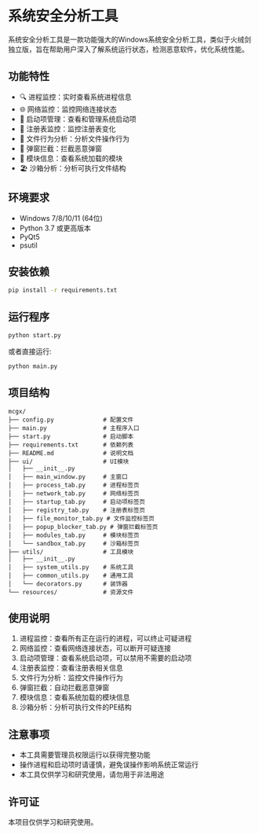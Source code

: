 # 系统安全分析工具

系统安全分析工具是一款功能强大的Windows系统安全分析工具，类似于火绒剑独立版，旨在帮助用户深入了解系统运行状态，检测恶意软件，优化系统性能。

## 功能特性

- 🔍 进程监控：实时查看系统进程信息
- 🌐 网络监控：监控网络连接状态
- 🚀 启动项管理：查看和管理系统启动项
- 📁 注册表监控：监控注册表变化
- 📂 文件行为分析：分析文件操作行为
- 🚫 弹窗拦截：拦截恶意弹窗
- 🧩 模块信息：查看系统加载的模块
- 🏖 沙箱分析：分析可执行文件结构

## 环境要求

- Windows 7/8/10/11 (64位)
- Python 3.7 或更高版本
- PyQt5
- psutil

## 安装依赖

```bash
pip install -r requirements.txt
```

## 运行程序

```bash
python start.py
```

或者直接运行:

```bash
python main.py
```

## 项目结构

```
mcgx/
├── config.py              # 配置文件
├── main.py                # 主程序入口
├── start.py               # 启动脚本
├── requirements.txt       # 依赖列表
├── README.md              # 说明文档
├── ui/                    # UI模块
│   ├── __init__.py
│   ├── main_window.py     # 主窗口
│   ├── process_tab.py     # 进程标签页
│   ├── network_tab.py     # 网络标签页
│   ├── startup_tab.py     # 启动项标签页
│   ├── registry_tab.py    # 注册表标签页
│   ├── file_monitor_tab.py # 文件监控标签页
│   ├── popup_blocker_tab.py # 弹窗拦截标签页
│   ├── modules_tab.py     # 模块标签页
│   └── sandbox_tab.py     # 沙箱标签页
├── utils/                 # 工具模块
│   ├── __init__.py
│   ├── system_utils.py    # 系统工具
│   ├── common_utils.py    # 通用工具
│   └── decorators.py      # 装饰器
└── resources/             # 资源文件
```

## 使用说明

1. 进程监控：查看所有正在运行的进程，可以终止可疑进程
2. 网络监控：查看网络连接状态，可以断开可疑连接
3. 启动项管理：查看系统启动项，可以禁用不需要的启动项
4. 注册表监控：查看注册表相关信息
5. 文件行为分析：监控文件操作行为
6. 弹窗拦截：自动拦截恶意弹窗
7. 模块信息：查看系统加载的模块信息
8. 沙箱分析：分析可执行文件的PE结构

## 注意事项

- 本工具需要管理员权限运行以获得完整功能
- 操作进程和启动项时请谨慎，避免误操作影响系统正常运行
- 本工具仅供学习和研究使用，请勿用于非法用途

## 许可证

本项目仅供学习和研究使用。